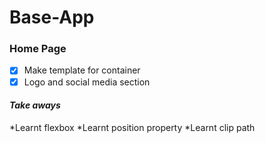 # Base-App

### Home Page
- [x] Make template for container
- [x] Logo and social media section

#### _Take aways_
*Learnt flexbox
*Learnt position property
*Learnt clip path
